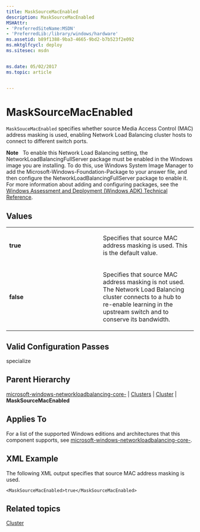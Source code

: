 ```yaml
---
title: MaskSourceMacEnabled
description: MaskSourceMacEnabled
MSHAttr:
- 'PreferredSiteName:MSDN'
- 'PreferredLib:/library/windows/hardware'
ms.assetid: b89f1388-9ba3-4665-9bd2-b7b523f2e092
ms.mktglfcycl: deploy
ms.sitesec: msdn


ms.date: 05/02/2017
ms.topic: article


---
```


# MaskSourceMacEnabled


`MaskSouceMacEnabled` specifies whether source Media Access Control (MAC) address masking is used, enabling Network Load Balancing cluster hosts to connect to different switch ports.

**Note**  
To enable this Network Load Balancing setting, the NetworkLoadBalancingFullServer package must be enabled in the Windows image you are installing. To do this, use Windows System Image Manager to add the Microsoft-Windows-Foundation-Package to your answer file, and then configure the NetworkLoadBalancingFullServer package to enable it. For more information about adding and configuring packages, see the [Windows Assessment and Deployment (Windows ADK) Technical Reference](http://go.microsoft.com/fwlink/?LinkId=206587).

 

## Values


<table>
<colgroup>
<col width="50%" />
<col width="50%" />
</colgroup>
<tbody>
<tr class="odd">
<td><p><strong>true</strong></p></td>
<td><p>Specifies that source MAC address masking is used. This is the default value.</p></td>
</tr>
<tr class="even">
<td><p><strong>false</strong></p></td>
<td><p>Specifies that source MAC address masking is not used. The Network Load Balancing cluster connects to a hub to re-enable learning in the upstream switch and to conserve its bandwidth.</p></td>
</tr>
</tbody>
</table>

 

## Valid Configuration Passes


specialize

## Parent Hierarchy


[microsoft-windows-networkloadbalancing-core-](microsoft-windows-networkloadbalancing-core.md) | [Clusters](microsoft-windows-networkloadbalancing-core-clusters.md) | [Cluster](microsoft-windows-networkloadbalancing-core-clusters-cluster.md) | **MaskSourceMacEnabled**

## Applies To


For a list of the supported Windows editions and architectures that this component supports, see [microsoft-windows-networkloadbalancing-core-](microsoft-windows-networkloadbalancing-core.md).

## XML Example


The following XML output specifies that source MAC address masking is used.

```
<MaskSourceMacEnabled>true</MaskSourceMacEnabled>
```

## Related topics


[Cluster](microsoft-windows-networkloadbalancing-core-clusters-cluster.md)

 

 







